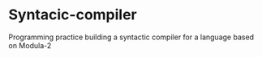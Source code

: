 # Syntacic-compiler
Programming practice building a syntactic compiler for a language based on Modula-2

